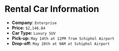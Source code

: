 Rental Car Information
======
+	**Company**: `Enterprise`
+	**Price:** `$2,146.84`
+	**Car Type:** `Luxury SUV`
+	**Pick-up:** `May 14th at 12PM from Schiphol Airport`
+	**Drop-off:** `May 28th at 9AM at Schiphol Airport`
